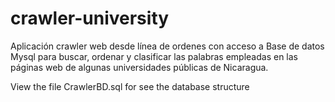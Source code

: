 # crawler-university

Aplicación crawler web desde línea de ordenes con acceso a Base de datos Mysql para buscar, ordenar y clasificar las palabras empleadas en las páginas web de algunas universidades públicas de Nicaragua.

View the file CrawlerBD.sql for see the database structure
